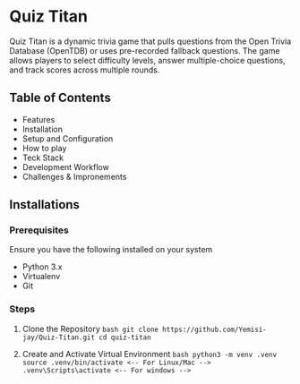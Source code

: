 # Quiz Titan
Quiz Titan is a dynamic trivia game that pulls questions from the Open Trivia
Database (OpenTDB) or uses pre-recorded fallback questions. The game allows
players to select difficulty levels, answer multiple-choice questions, and
track scores across multiple rounds.

## Table of Contents
+ Features
+ Installation
+ Setup and Configuration
+ How to play
+ Teck Stack
+ Development Workflow
+ Challenges & Impronements

## Installations
### Prerequisites
Ensure you have the following installed on your system
+ Python 3.x
+ Virtualenv
+ Git

### Steps
1. Clone the Repository
  `bash
  git clone https://github.com/Yemisi-jay/Quiz-Titan.git
  cd quiz-titan`

2. Create and Activate Virtual Environment
  `bash
  python3 -m venv .venv
  source .venv/bin/activate <-- For Linux/Mac -->
  .venv\Scripts\activate <-- For windows -->`
